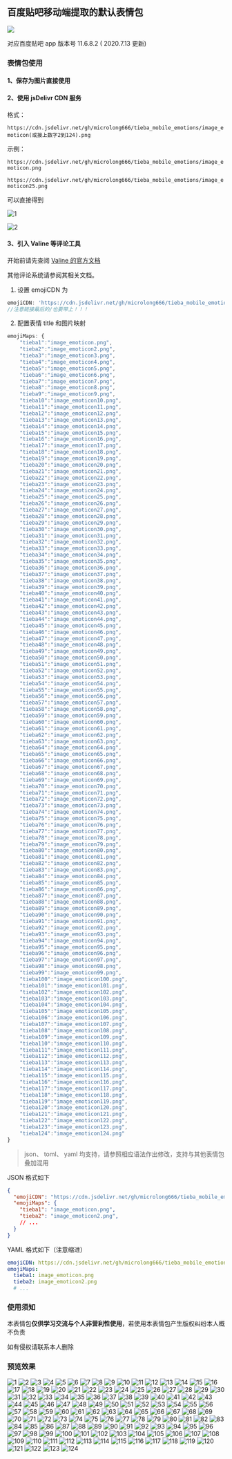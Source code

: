 ## 百度贴吧移动端提取的默认表情包

[![](https://data.jsdelivr.com/v1/package/gh/microlong666/tieba_mobile_emotions/badge)](https://www.jsdelivr.com/package/gh/microlong666/tieba_mobile_emotions)

对应百度贴吧 app 版本号 11.6.8.2 ( 2020.7.13 更新)

### 表情包使用

#### 1、保存为图片直接使用

#### 2、使用 jsDelivr CDN 服务

格式：

`https://cdn.jsdelivr.net/gh/microlong666/tieba_mobile_emotions/image_emoticon(或接上数字2到124).png`

示例：

`https://cdn.jsdelivr.net/gh/microlong666/tieba_mobile_emotions/image_emoticon.png`

`https://cdn.jsdelivr.net/gh/microlong666/tieba_mobile_emotions/image_emoticon25.png`

可以直接得到

![1](https://cdn.jsdelivr.net/gh/microlong666/tieba_mobile_emotions/image_emoticon.png)

![2](https://cdn.jsdelivr.net/gh/microlong666/tieba_mobile_emotions/image_emoticon25.png)

#### 3、引入 Valine 等评论工具

开始前请先查阅 [Valine 的官方文档](https://valine.js.org/emoji.html)

其他评论系统请参阅其相关文档。

1. 设置 emojiCDN 为

``` js
emojiCDN: 'https://cdn.jsdelivr.net/gh/microlong666/tieba_mobile_emotions/',
//注意链接最后的/也要带上！！！
```

2. 配置表情 title 和图片映射

``` js
emojiMaps: {
    "tieba1":"image_emoticon.png",
    "tieba2":"image_emoticon2.png",
    "tieba3":"image_emoticon3.png",
    "tieba4":"image_emoticon4.png",
    "tieba5":"image_emoticon5.png",
    "tieba6":"image_emoticon6.png",
    "tieba7":"image_emoticon7.png",
    "tieba8":"image_emoticon8.png",
    "tieba9":"image_emoticon9.png",
    "tieba10":"image_emoticon10.png",
    "tieba11":"image_emoticon11.png",
    "tieba12":"image_emoticon12.png",
    "tieba13":"image_emoticon13.png",
    "tieba14":"image_emoticon14.png",
    "tieba15":"image_emoticon15.png",
    "tieba16":"image_emoticon16.png",
    "tieba17":"image_emoticon17.png",
    "tieba18":"image_emoticon18.png",
    "tieba19":"image_emoticon19.png",
    "tieba20":"image_emoticon20.png",
    "tieba21":"image_emoticon21.png",
    "tieba22":"image_emoticon22.png",
    "tieba23":"image_emoticon23.png",
    "tieba24":"image_emoticon24.png",
    "tieba25":"image_emoticon25.png",
    "tieba26":"image_emoticon26.png",
    "tieba27":"image_emoticon27.png",
    "tieba28":"image_emoticon28.png",
    "tieba29":"image_emoticon29.png",
    "tieba30":"image_emoticon30.png",
    "tieba31":"image_emoticon31.png",
    "tieba32":"image_emoticon32.png",
    "tieba33":"image_emoticon33.png",
    "tieba34":"image_emoticon34.png",
    "tieba35":"image_emoticon35.png",
    "tieba36":"image_emoticon36.png",
    "tieba37":"image_emoticon37.png",
    "tieba38":"image_emoticon38.png",
    "tieba39":"image_emoticon39.png",
    "tieba40":"image_emoticon40.png",
    "tieba41":"image_emoticon41.png",
    "tieba42":"image_emoticon42.png",
    "tieba43":"image_emoticon43.png",
    "tieba44":"image_emoticon44.png",
    "tieba45":"image_emoticon45.png",
    "tieba46":"image_emoticon46.png",
    "tieba47":"image_emoticon47.png",
    "tieba48":"image_emoticon48.png",
    "tieba49":"image_emoticon49.png",
    "tieba50":"image_emoticon50.png",
    "tieba51":"image_emoticon51.png",
    "tieba52":"image_emoticon52.png",
    "tieba53":"image_emoticon53.png",
    "tieba54":"image_emoticon54.png",
    "tieba55":"image_emoticon55.png",
    "tieba56":"image_emoticon56.png",
    "tieba57":"image_emoticon57.png",
    "tieba58":"image_emoticon58.png",
    "tieba59":"image_emoticon59.png",
    "tieba60":"image_emoticon60.png",
    "tieba61":"image_emoticon61.png",
    "tieba62":"image_emoticon62.png",
    "tieba63":"image_emoticon63.png",
    "tieba64":"image_emoticon64.png",
    "tieba65":"image_emoticon65.png",
    "tieba66":"image_emoticon66.png",
    "tieba67":"image_emoticon67.png",
    "tieba68":"image_emoticon68.png",
    "tieba69":"image_emoticon69.png",
    "tieba70":"image_emoticon70.png",
    "tieba71":"image_emoticon71.png",
    "tieba72":"image_emoticon72.png",
    "tieba73":"image_emoticon73.png",
    "tieba74":"image_emoticon74.png",
    "tieba75":"image_emoticon75.png",
    "tieba76":"image_emoticon76.png",
    "tieba77":"image_emoticon77.png",
    "tieba78":"image_emoticon78.png",
    "tieba79":"image_emoticon79.png",
    "tieba80":"image_emoticon80.png",
    "tieba81":"image_emoticon81.png",
    "tieba82":"image_emoticon82.png",
    "tieba83":"image_emoticon83.png",
    "tieba84":"image_emoticon84.png",
    "tieba85":"image_emoticon85.png",
    "tieba86":"image_emoticon86.png",
    "tieba87":"image_emoticon87.png",
    "tieba88":"image_emoticon88.png",
    "tieba89":"image_emoticon89.png",
    "tieba90":"image_emoticon90.png",
    "tieba91":"image_emoticon91.png",
    "tieba92":"image_emoticon92.png",
    "tieba93":"image_emoticon93.png",
    "tieba94":"image_emoticon94.png",
    "tieba95":"image_emoticon95.png",
    "tieba96":"image_emoticon96.png",
    "tieba97":"image_emoticon97.png",
    "tieba98":"image_emoticon98.png",
    "tieba99":"image_emoticon99.png",
    "tieba100":"image_emoticon100.png",
    "tieba101":"image_emoticon101.png",
    "tieba102":"image_emoticon102.png",
    "tieba103":"image_emoticon103.png",
    "tieba104":"image_emoticon104.png",
    "tieba105":"image_emoticon105.png",
    "tieba106":"image_emoticon106.png",
    "tieba107":"image_emoticon107.png",
    "tieba108":"image_emoticon108.png",
    "tieba109":"image_emoticon109.png",
    "tieba110":"image_emoticon110.png",
    "tieba111":"image_emoticon111.png",
    "tieba112":"image_emoticon112.png",
    "tieba113":"image_emoticon113.png",
    "tieba114":"image_emoticon114.png",
    "tieba115":"image_emoticon115.png",
    "tieba116":"image_emoticon116.png",
    "tieba117":"image_emoticon117.png",
    "tieba118":"image_emoticon118.png",
    "tieba119":"image_emoticon119.png",
    "tieba120":"image_emoticon120.png",
    "tieba121":"image_emoticon121.png",
    "tieba122":"image_emoticon122.png",
    "tieba123":"image_emoticon123.png",
    "tieba124":"image_emoticon124.png"
} 
```

> json、 toml、 yaml 均支持，请参照相应语法作出修改，支持与其他表情包叠加混用

JSON 格式如下

``` json
{
  "emojiCDN": "https://cdn.jsdelivr.net/gh/microlong666/tieba_mobile_emotions/",
  "emojiMaps": {
    "tieba1": "image_emoticon.png",
    "tieba2": "image_emoticon2.png",
    // ...
  }
}
```

YAML 格式如下（注意缩进）

``` yaml
emojiCDN: https://cdn.jsdelivr.net/gh/microlong666/tieba_mobile_emotions/
emojiMaps:
  tieba1: image_emoticon.png
  tieba2: image_emoticon2.png
  # ...
```

### 使用须知

本表情包**仅供学习交流与个人非营利性使用**，若使用本表情包产生版权纠纷本人概不负责

如有侵权请联系本人删除

### 预览效果

![1](https://cdn.jsdelivr.net/gh/microlong666/tieba_mobile_emotions/image_emoticon.png)
![2](https://cdn.jsdelivr.net/gh/microlong666/tieba_mobile_emotions/image_emoticon2.png)
![3](https://cdn.jsdelivr.net/gh/microlong666/tieba_mobile_emotions/image_emoticon3.png)
![4](https://cdn.jsdelivr.net/gh/microlong666/tieba_mobile_emotions/image_emoticon4.png)
![5](https://cdn.jsdelivr.net/gh/microlong666/tieba_mobile_emotions/image_emoticon5.png)
![6](https://cdn.jsdelivr.net/gh/microlong666/tieba_mobile_emotions/image_emoticon6.png)
![7](https://cdn.jsdelivr.net/gh/microlong666/tieba_mobile_emotions/image_emoticon7.png)
![8](https://cdn.jsdelivr.net/gh/microlong666/tieba_mobile_emotions/image_emoticon8.png)
![9](https://cdn.jsdelivr.net/gh/microlong666/tieba_mobile_emotions/image_emoticon9.png)
![10](https://cdn.jsdelivr.net/gh/microlong666/tieba_mobile_emotions/image_emoticon10.png)
![11](https://cdn.jsdelivr.net/gh/microlong666/tieba_mobile_emotions/image_emoticon11.png)
![12](https://cdn.jsdelivr.net/gh/microlong666/tieba_mobile_emotions/image_emoticon12.png)
![13](https://cdn.jsdelivr.net/gh/microlong666/tieba_mobile_emotions/image_emoticon13.png)
![14](https://cdn.jsdelivr.net/gh/microlong666/tieba_mobile_emotions/image_emoticon14.png)
![15](https://cdn.jsdelivr.net/gh/microlong666/tieba_mobile_emotions/image_emoticon15.png)
![16](https://cdn.jsdelivr.net/gh/microlong666/tieba_mobile_emotions/image_emoticon16.png)
![17](https://cdn.jsdelivr.net/gh/microlong666/tieba_mobile_emotions/image_emoticon17.png)
![18](https://cdn.jsdelivr.net/gh/microlong666/tieba_mobile_emotions/image_emoticon18.png)
![19](https://cdn.jsdelivr.net/gh/microlong666/tieba_mobile_emotions/image_emoticon19.png)
![20](https://cdn.jsdelivr.net/gh/microlong666/tieba_mobile_emotions/image_emoticon20.png)
![21](https://cdn.jsdelivr.net/gh/microlong666/tieba_mobile_emotions/image_emoticon21.png)
![22](https://cdn.jsdelivr.net/gh/microlong666/tieba_mobile_emotions/image_emoticon22.png)
![23](https://cdn.jsdelivr.net/gh/microlong666/tieba_mobile_emotions/image_emoticon23.png)
![24](https://cdn.jsdelivr.net/gh/microlong666/tieba_mobile_emotions/image_emoticon24.png)
![25](https://cdn.jsdelivr.net/gh/microlong666/tieba_mobile_emotions/image_emoticon25.png)
![26](https://cdn.jsdelivr.net/gh/microlong666/tieba_mobile_emotions/image_emoticon26.png)
![27](https://cdn.jsdelivr.net/gh/microlong666/tieba_mobile_emotions/image_emoticon27.png)
![28](https://cdn.jsdelivr.net/gh/microlong666/tieba_mobile_emotions/image_emoticon28.png)
![29](https://cdn.jsdelivr.net/gh/microlong666/tieba_mobile_emotions/image_emoticon29.png)
![30](https://cdn.jsdelivr.net/gh/microlong666/tieba_mobile_emotions/image_emoticon30.png)
![31](https://cdn.jsdelivr.net/gh/microlong666/tieba_mobile_emotions/image_emoticon31.png)
![32](https://cdn.jsdelivr.net/gh/microlong666/tieba_mobile_emotions/image_emoticon32.png)
![33](https://cdn.jsdelivr.net/gh/microlong666/tieba_mobile_emotions/image_emoticon33.png)
![34](https://cdn.jsdelivr.net/gh/microlong666/tieba_mobile_emotions/image_emoticon34.png)
![35](https://cdn.jsdelivr.net/gh/microlong666/tieba_mobile_emotions/image_emoticon35.png)
![36](https://cdn.jsdelivr.net/gh/microlong666/tieba_mobile_emotions/image_emoticon36.png)
![37](https://cdn.jsdelivr.net/gh/microlong666/tieba_mobile_emotions/image_emoticon37.png)
![38](https://cdn.jsdelivr.net/gh/microlong666/tieba_mobile_emotions/image_emoticon38.png)
![39](https://cdn.jsdelivr.net/gh/microlong666/tieba_mobile_emotions/image_emoticon39.png)
![40](https://cdn.jsdelivr.net/gh/microlong666/tieba_mobile_emotions/image_emoticon40.png)
![41](https://cdn.jsdelivr.net/gh/microlong666/tieba_mobile_emotions/image_emoticon41.png)
![42](https://cdn.jsdelivr.net/gh/microlong666/tieba_mobile_emotions/image_emoticon42.png)
![43](https://cdn.jsdelivr.net/gh/microlong666/tieba_mobile_emotions/image_emoticon43.png)
![44](https://cdn.jsdelivr.net/gh/microlong666/tieba_mobile_emotions/image_emoticon44.png)
![45](https://cdn.jsdelivr.net/gh/microlong666/tieba_mobile_emotions/image_emoticon45.png)
![46](https://cdn.jsdelivr.net/gh/microlong666/tieba_mobile_emotions/image_emoticon46.png)
![47](https://cdn.jsdelivr.net/gh/microlong666/tieba_mobile_emotions/image_emoticon47.png)
![48](https://cdn.jsdelivr.net/gh/microlong666/tieba_mobile_emotions/image_emoticon48.png)
![49](https://cdn.jsdelivr.net/gh/microlong666/tieba_mobile_emotions/image_emoticon49.png)
![50](https://cdn.jsdelivr.net/gh/microlong666/tieba_mobile_emotions/image_emoticon50.png)
![51](https://cdn.jsdelivr.net/gh/microlong666/tieba_mobile_emotions/image_emoticon51.png)
![52](https://cdn.jsdelivr.net/gh/microlong666/tieba_mobile_emotions/image_emoticon52.png)
![53](https://cdn.jsdelivr.net/gh/microlong666/tieba_mobile_emotions/image_emoticon53.png)
![54](https://cdn.jsdelivr.net/gh/microlong666/tieba_mobile_emotions/image_emoticon54.png)
![55](https://cdn.jsdelivr.net/gh/microlong666/tieba_mobile_emotions/image_emoticon55.png)
![56](https://cdn.jsdelivr.net/gh/microlong666/tieba_mobile_emotions/image_emoticon56.png)
![57](https://cdn.jsdelivr.net/gh/microlong666/tieba_mobile_emotions/image_emoticon57.png)
![58](https://cdn.jsdelivr.net/gh/microlong666/tieba_mobile_emotions/image_emoticon58.png)
![59](https://cdn.jsdelivr.net/gh/microlong666/tieba_mobile_emotions/image_emoticon59.png)
![60](https://cdn.jsdelivr.net/gh/microlong666/tieba_mobile_emotions/image_emoticon60.png)
![61](https://cdn.jsdelivr.net/gh/microlong666/tieba_mobile_emotions/image_emoticon61.png)
![62](https://cdn.jsdelivr.net/gh/microlong666/tieba_mobile_emotions/image_emoticon62.png)
![63](https://cdn.jsdelivr.net/gh/microlong666/tieba_mobile_emotions/image_emoticon63.png)
![64](https://cdn.jsdelivr.net/gh/microlong666/tieba_mobile_emotions/image_emoticon64.png)
![65](https://cdn.jsdelivr.net/gh/microlong666/tieba_mobile_emotions/image_emoticon65.png)
![66](https://cdn.jsdelivr.net/gh/microlong666/tieba_mobile_emotions/image_emoticon66.png)
![67](https://cdn.jsdelivr.net/gh/microlong666/tieba_mobile_emotions/image_emoticon67.png)
![68](https://cdn.jsdelivr.net/gh/microlong666/tieba_mobile_emotions/image_emoticon68.png)
![69](https://cdn.jsdelivr.net/gh/microlong666/tieba_mobile_emotions/image_emoticon69.png)
![70](https://cdn.jsdelivr.net/gh/microlong666/tieba_mobile_emotions/image_emoticon70.png)
![71](https://cdn.jsdelivr.net/gh/microlong666/tieba_mobile_emotions/image_emoticon71.png)
![72](https://cdn.jsdelivr.net/gh/microlong666/tieba_mobile_emotions/image_emoticon72.png)
![73](https://cdn.jsdelivr.net/gh/microlong666/tieba_mobile_emotions/image_emoticon73.png)
![74](https://cdn.jsdelivr.net/gh/microlong666/tieba_mobile_emotions/image_emoticon74.png)
![75](https://cdn.jsdelivr.net/gh/microlong666/tieba_mobile_emotions/image_emoticon75.png)
![76](https://cdn.jsdelivr.net/gh/microlong666/tieba_mobile_emotions/image_emoticon76.png)
![77](https://cdn.jsdelivr.net/gh/microlong666/tieba_mobile_emotions/image_emoticon77.png)
![78](https://cdn.jsdelivr.net/gh/microlong666/tieba_mobile_emotions/image_emoticon78.png)
![79](https://cdn.jsdelivr.net/gh/microlong666/tieba_mobile_emotions/image_emoticon79.png)
![80](https://cdn.jsdelivr.net/gh/microlong666/tieba_mobile_emotions/image_emoticon80.png)
![81](https://cdn.jsdelivr.net/gh/microlong666/tieba_mobile_emotions/image_emoticon81.png)
![82](https://cdn.jsdelivr.net/gh/microlong666/tieba_mobile_emotions/image_emoticon82.png)
![83](https://cdn.jsdelivr.net/gh/microlong666/tieba_mobile_emotions/image_emoticon83.png)
![84](https://cdn.jsdelivr.net/gh/microlong666/tieba_mobile_emotions/image_emoticon84.png)
![85](https://cdn.jsdelivr.net/gh/microlong666/tieba_mobile_emotions/image_emoticon85.png)
![86](https://cdn.jsdelivr.net/gh/microlong666/tieba_mobile_emotions/image_emoticon86.png)
![87](https://cdn.jsdelivr.net/gh/microlong666/tieba_mobile_emotions/image_emoticon87.png)
![88](https://cdn.jsdelivr.net/gh/microlong666/tieba_mobile_emotions/image_emoticon88.png)
![89](https://cdn.jsdelivr.net/gh/microlong666/tieba_mobile_emotions/image_emoticon89.png)
![90](https://cdn.jsdelivr.net/gh/microlong666/tieba_mobile_emotions/image_emoticon90.png)
![91](https://cdn.jsdelivr.net/gh/microlong666/tieba_mobile_emotions/image_emoticon91.png)
![92](https://cdn.jsdelivr.net/gh/microlong666/tieba_mobile_emotions/image_emoticon92.png)
![93](https://cdn.jsdelivr.net/gh/microlong666/tieba_mobile_emotions/image_emoticon93.png)
![94](https://cdn.jsdelivr.net/gh/microlong666/tieba_mobile_emotions/image_emoticon94.png)
![95](https://cdn.jsdelivr.net/gh/microlong666/tieba_mobile_emotions/image_emoticon95.png)
![96](https://cdn.jsdelivr.net/gh/microlong666/tieba_mobile_emotions/image_emoticon96.png)
![97](https://cdn.jsdelivr.net/gh/microlong666/tieba_mobile_emotions/image_emoticon97.png)
![98](https://cdn.jsdelivr.net/gh/microlong666/tieba_mobile_emotions/image_emoticon98.png)
![99](https://cdn.jsdelivr.net/gh/microlong666/tieba_mobile_emotions/image_emoticon99.png)
![100](https://cdn.jsdelivr.net/gh/microlong666/tieba_mobile_emotions/image_emoticon100.png)
![101](https://cdn.jsdelivr.net/gh/microlong666/tieba_mobile_emotions/image_emoticon101.png)
![102](https://cdn.jsdelivr.net/gh/microlong666/tieba_mobile_emotions/image_emoticon102.png)
![103](https://cdn.jsdelivr.net/gh/microlong666/tieba_mobile_emotions/image_emoticon103.png)
![104](https://cdn.jsdelivr.net/gh/microlong666/tieba_mobile_emotions/image_emoticon104.png)
![105](https://cdn.jsdelivr.net/gh/microlong666/tieba_mobile_emotions/image_emoticon105.png)
![106](https://cdn.jsdelivr.net/gh/microlong666/tieba_mobile_emotions/image_emoticon106.png)
![107](https://cdn.jsdelivr.net/gh/microlong666/tieba_mobile_emotions/image_emoticon107.png)
![108](https://cdn.jsdelivr.net/gh/microlong666/tieba_mobile_emotions/image_emoticon108.png)
![109](https://cdn.jsdelivr.net/gh/microlong666/tieba_mobile_emotions/image_emoticon109.png)
![110](https://cdn.jsdelivr.net/gh/microlong666/tieba_mobile_emotions/image_emoticon110.png)
![111](https://cdn.jsdelivr.net/gh/microlong666/tieba_mobile_emotions/image_emoticon111.png)
![112](https://cdn.jsdelivr.net/gh/microlong666/tieba_mobile_emotions/image_emoticon112.png)
![113](https://cdn.jsdelivr.net/gh/microlong666/tieba_mobile_emotions/image_emoticon113.png)
![114](https://cdn.jsdelivr.net/gh/microlong666/tieba_mobile_emotions/image_emoticon114.png)
![115](https://cdn.jsdelivr.net/gh/microlong666/tieba_mobile_emotions/image_emoticon115.png)
![116](https://cdn.jsdelivr.net/gh/microlong666/tieba_mobile_emotions/image_emoticon116.png)
![117](https://cdn.jsdelivr.net/gh/microlong666/tieba_mobile_emotions/image_emoticon117.png)
![118](https://cdn.jsdelivr.net/gh/microlong666/tieba_mobile_emotions/image_emoticon118.png)
![119](https://cdn.jsdelivr.net/gh/microlong666/tieba_mobile_emotions/image_emoticon119.png)
![120](https://cdn.jsdelivr.net/gh/microlong666/tieba_mobile_emotions/image_emoticon120.png)
![121](https://cdn.jsdelivr.net/gh/microlong666/tieba_mobile_emotions/image_emoticon121.png)
![122](https://cdn.jsdelivr.net/gh/microlong666/tieba_mobile_emotions/image_emoticon122.png)
![123](https://cdn.jsdelivr.net/gh/microlong666/tieba_mobile_emotions/image_emoticon123.png)
![124](https://cdn.jsdelivr.net/gh/microlong666/tieba_mobile_emotions/image_emoticon124.png)